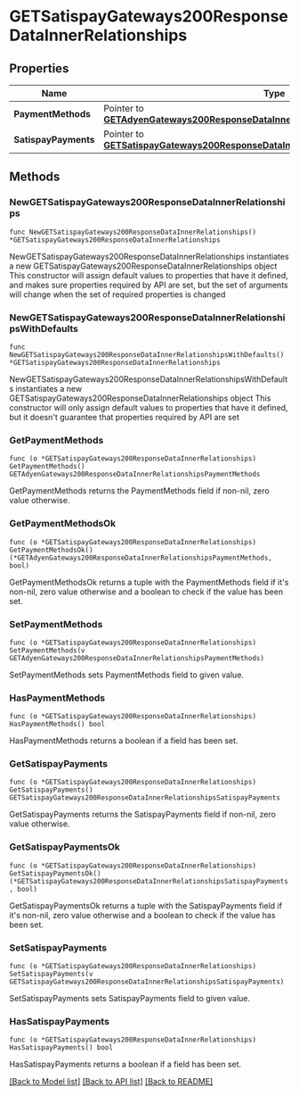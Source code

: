 # GETSatispayGateways200ResponseDataInnerRelationships

## Properties

Name | Type | Description | Notes
------------ | ------------- | ------------- | -------------
**PaymentMethods** | Pointer to [**GETAdyenGateways200ResponseDataInnerRelationshipsPaymentMethods**](GETAdyenGateways200ResponseDataInnerRelationshipsPaymentMethods.md) |  | [optional] 
**SatispayPayments** | Pointer to [**GETSatispayGateways200ResponseDataInnerRelationshipsSatispayPayments**](GETSatispayGateways200ResponseDataInnerRelationshipsSatispayPayments.md) |  | [optional] 

## Methods

### NewGETSatispayGateways200ResponseDataInnerRelationships

`func NewGETSatispayGateways200ResponseDataInnerRelationships() *GETSatispayGateways200ResponseDataInnerRelationships`

NewGETSatispayGateways200ResponseDataInnerRelationships instantiates a new GETSatispayGateways200ResponseDataInnerRelationships object
This constructor will assign default values to properties that have it defined,
and makes sure properties required by API are set, but the set of arguments
will change when the set of required properties is changed

### NewGETSatispayGateways200ResponseDataInnerRelationshipsWithDefaults

`func NewGETSatispayGateways200ResponseDataInnerRelationshipsWithDefaults() *GETSatispayGateways200ResponseDataInnerRelationships`

NewGETSatispayGateways200ResponseDataInnerRelationshipsWithDefaults instantiates a new GETSatispayGateways200ResponseDataInnerRelationships object
This constructor will only assign default values to properties that have it defined,
but it doesn't guarantee that properties required by API are set

### GetPaymentMethods

`func (o *GETSatispayGateways200ResponseDataInnerRelationships) GetPaymentMethods() GETAdyenGateways200ResponseDataInnerRelationshipsPaymentMethods`

GetPaymentMethods returns the PaymentMethods field if non-nil, zero value otherwise.

### GetPaymentMethodsOk

`func (o *GETSatispayGateways200ResponseDataInnerRelationships) GetPaymentMethodsOk() (*GETAdyenGateways200ResponseDataInnerRelationshipsPaymentMethods, bool)`

GetPaymentMethodsOk returns a tuple with the PaymentMethods field if it's non-nil, zero value otherwise
and a boolean to check if the value has been set.

### SetPaymentMethods

`func (o *GETSatispayGateways200ResponseDataInnerRelationships) SetPaymentMethods(v GETAdyenGateways200ResponseDataInnerRelationshipsPaymentMethods)`

SetPaymentMethods sets PaymentMethods field to given value.

### HasPaymentMethods

`func (o *GETSatispayGateways200ResponseDataInnerRelationships) HasPaymentMethods() bool`

HasPaymentMethods returns a boolean if a field has been set.

### GetSatispayPayments

`func (o *GETSatispayGateways200ResponseDataInnerRelationships) GetSatispayPayments() GETSatispayGateways200ResponseDataInnerRelationshipsSatispayPayments`

GetSatispayPayments returns the SatispayPayments field if non-nil, zero value otherwise.

### GetSatispayPaymentsOk

`func (o *GETSatispayGateways200ResponseDataInnerRelationships) GetSatispayPaymentsOk() (*GETSatispayGateways200ResponseDataInnerRelationshipsSatispayPayments, bool)`

GetSatispayPaymentsOk returns a tuple with the SatispayPayments field if it's non-nil, zero value otherwise
and a boolean to check if the value has been set.

### SetSatispayPayments

`func (o *GETSatispayGateways200ResponseDataInnerRelationships) SetSatispayPayments(v GETSatispayGateways200ResponseDataInnerRelationshipsSatispayPayments)`

SetSatispayPayments sets SatispayPayments field to given value.

### HasSatispayPayments

`func (o *GETSatispayGateways200ResponseDataInnerRelationships) HasSatispayPayments() bool`

HasSatispayPayments returns a boolean if a field has been set.


[[Back to Model list]](../README.md#documentation-for-models) [[Back to API list]](../README.md#documentation-for-api-endpoints) [[Back to README]](../README.md)


